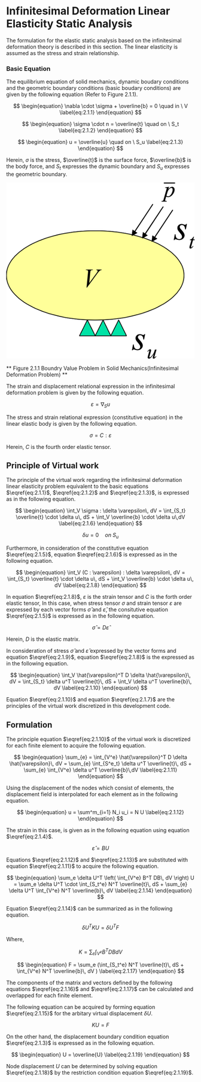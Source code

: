 <script type="text/x-mathjax-config">
MathJax.Hub.Config({
  tex2jax: {
    inlineMath: [['$','$'], ['\\(','\\)']],
    processEscapes: true
  },
  TeX: {
    equationNumbers: {
      autoNumber: "AMS"
    }
  },
  CommonHTML: { matchFontHeight: true },
  displayAlign: "center"
});
</script>
<script src='https://cdnjs.cloudflare.com/ajax/libs/mathjax/2.7.5/MathJax.js?config=TeX-MML-AM_CHTML' async></script>

# Infinitesimal Deformation Linear Elasticity Static Analysis

The formulation for the elastic static analysis based on the infinitesimal deformation theory is described in this section. The linear elasticity is assumed as the stress and strain relationship.

### Basic Equation

The equilibrium equation of solid mechanics, dynamic boudary conditions and the geometric boundary conditions (basic boudary conditions) are given by the following equation (Refer to Figure 2.1.1).

$$
\begin{equation}
\nabla \cdot \sigma + \overline{b} = 0 \quad in \ V
\label{eq:2.1.1}
\end{equation}
$$

$$
\begin{equation}
\sigma \cdot n = \overline{t} \quad on \ S_t
\label{eq:2.1.2} 
\end{equation}
$$

$$
\begin{equation}
u = \overline{u} \quad on \ S_u
\label{eq:2.1.3}
\end{equation}
$$

Herein, $\sigma$ is the stress, $\overline{t}$ is the surface force, $\overline{b}$ is the body force, and $S_t$ expresses the dynamic boundary and $S_u$ expresses the geometric boundary.

![Figure 2.1.1 Boundry Value Problem in Solid Mechanics(Infinitesimal Deformation Problem)](media/image01_01.png)

** Figure 2.1.1 Boundry Value Problem in Solid Mechanics(Infinitesimal Deformation Problem) **

The strain and displacement relational expression in the infinitesimal deformation problem is given by the following equation.

$$
\begin{equation}
\varepsilon = \nabla_S u
\label{eq:2.1.4}
\end{equation}
$$

The stress and strain relational expression (constitutive equation) in the linear elastic body is given by the following equation.

$$
\begin{equation}
\sigma = C : \varepsilon
\label{eq:2.1.5}
\end{equation}
$$

Herein, $C$ is the fourth order elastic tensor.

## Principle of Virtual work

The principle of the virtual work regarding the infinitesimal deformation linear elasticity problem equivalent to the basic equations $\eqref{eq:2.1.1}$, $\eqref{eq:2.1.2}$ and $\eqref{eq:2.1.3}$, is expressed as in the following equation.

$$
\begin{equation}
\int_V \sigma : \delta \varepsilon\, dV = \int_{S_t} \overline{t} \cdot \delta u\, dS + \int_V \overline{b} \cdot \delta u\,dV
\label{eq:2.1.6}
\end{equation}
$$

$$
\begin{equation}
\delta u = 0 \quad on \ S_u
\label{eq:2.1.7}
\end{equation}
$$

Furthermore, in consideration of the constitutive equation $\eqref{eq:2.1.5}$, equation $\eqref{eq:2.1.6}$ is expressed as in the following equation.

$$
\begin{equation}
\int_V (C : \varepsilon) : \delta \varepsilon\, dV = \int_{S_t} \overline{t} \cdot \delta u\, dS + \int_V \overline{b} \cdot \delta u\, dV
\label{eq:2.1.8}
\end{equation}
$$

In equation $\eqref{eq:2.1.8}$, $\varepsilon$ is the strain tensor and $C$ is the forth order elastic tensor, In this case, when stress tensor $\sigma$ and strain tensor $\varepsilon$ are expressed by each vector forms $\hat{\sigma}$ and $\hat{\varepsilon}$, the consitutive equation $\eqref{eq:2.1.5}$ is expressed as in the following equation.

$$
\begin{equation}
\hat{\sigma} = D \hat{\varepsilon}
\label{eq:2.1.9}
\end{equation}
$$

Herein, $D$ is the elastic matrix.

In consideration of stress $\hat{\sigma}$ and $\hat{\varepsilon}$ expressed by the vector forms and equation $\eqref{eq:2.1.9}$, equation $\eqref{eq:2.1.8}$ is the expressed as in the following equation.

$$
\begin{equation}
\int_V \hat{\varepsilon}^T D \delta \hat{\varepsilon}\, dV = \int_{S_t}
\delta u^T \overline{t}\, dS + \int_V \delta u^T \overline{b}\, dV
\label{eq:2.1.10}
\end{equation}
$$

Equation $\eqref{eq:2.1.10}$ and equation $\eqref{eq:2.1.7}$ are the principles of the virtual work discretized in this development code.

## Formulation

The principle equation $\eqref{eq:2.1.10}$ of the virtual work is discretized for each finite element to acquire the following equation.

$$
\begin{equation}
\sum_{e} = \int_{V^e} \hat{\varepsilon}^T D \delta \hat{\varepsilon}\, dV = \sum_{e} \int_{S^e_t}
\delta u^T \overline{t}\, dS + \sum_{e} \int_{V^e} \delta u^T \overline{b}\,dV
\label{eq:2.1.11}
\end{equation}
$$

Using the displacement of the nodes which consist of elements, the displacement field is interpolated for each element as in the following equation.

$$
\begin{equation}
u = \sum^m_{i=1} N_i u_i = N U
\label{eq:2.1.12}
\end{equation}
$$

The strain in this case, is given as in the following equation using equation $\eqref{eq:2.1.4}$.

$$
\begin{equation}
\hat{\varepsilon} = B U
\label{eq:2.1.13}
\end{equation}
$$

Equations $\eqref{eq:2.1.12}$ and $\eqref{eq:2.1.13}$ are substituted with equation $\eqref{eq:2.1.11}$ to acquire the following equation.

$$
\begin{equation}
\sum_e \delta U^T \left( \int_{V^e} B^T DB\, dV \right)
U = \sum_e \delta U^T \cdot \int_{S_t^e}
N^T \overline{t}\, dS + \sum_{e} \delta U^T \int_{V^e} N^T
\overline{b}\, dV
\label{eq:2.1.14}
\end{equation}
$$

Equation $\eqref{eq:2.1.14}$ can be summarized as in the following equation.

$$
\begin{equation}
\delta U^T K U = \delta U^T F
\label{eq:2.1.15}
\end{equation}
$$

Where,

$$
\begin{equation}
K = \sum_e \int_{V^e} B^T DB dV
\label{eq:2.1.16}
\end{equation}
$$

$$
\begin{equation}
F = \sum_e (\int_{S_t^e} N^T \overline{t}\, dS + \int_{V^e} N^T \overline{b}\, dV )
\label{eq:2.1.17}
\end{equation}
$$

The components of the matrix and vectors defined by the following equations $\eqref{eq:2.1.16}$ and $\eqref{eq:2.1.17}$ can be calculated and overlapped for each finite element.

The following equation can be acquired by forming equation $\eqref{eq:2.1.15}$ for the arbitary virtual displacement $\delta U$.

$$
\begin{equation}
K U = F
\label{eq:2.1.18}
\end{equation}
$$

On the other hand, the displacement boundary condition equation $\eqref{eq:2.1.3}$ is expressed as in the following equation.

$$
\begin{equation}
U = \overline{U}
\label{eq:2.1.19}
\end{equation}
$$

Node displacement $U$ can be determined by solving equation $\eqref{eq:2.1.18}$ by the restriction condition equation $\eqref{eq:2.1.19}$.
